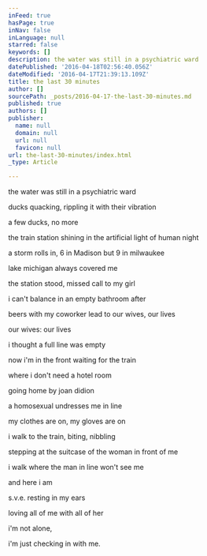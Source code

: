 ```yaml
---
inFeed: true
hasPage: true
inNav: false
inLanguage: null
starred: false
keywords: []
description: the water was still in a psychiatric ward
datePublished: '2016-04-18T02:56:40.056Z'
dateModified: '2016-04-17T21:39:13.109Z'
title: the last 30 minutes
author: []
sourcePath: _posts/2016-04-17-the-last-30-minutes.md
published: true
authors: []
publisher:
  name: null
  domain: null
  url: null
  favicon: null
url: the-last-30-minutes/index.html
_type: Article

---
```

the water was still in a psychiatric ward

ducks quacking, rippling it with their vibration

a few ducks, no more

the train station shining in the artificial light of human night

a storm rolls in, 6 in Madison but 9 in milwaukee

lake michigan always covered me

the station stood, missed call to my girl

i can't balance in an empty bathroom after

beers with my coworker lead to our wives, our lives

our wives: our lives

i thought a full line was empty

now i'm in the front waiting for the train

where i don't need a hotel room

going home by joan didion

a homosexual undresses me in line

my clothes are on, my gloves are on

i walk to the train, biting, nibbling

stepping at the suitcase of the woman in front of me

i walk where the man in line won't see me

and here i am

s.v.e. resting in my ears

loving all of me with all of her

i'm not alone,

i'm just checking in with me.